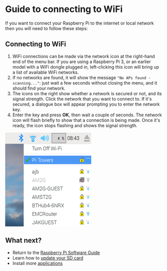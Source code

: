 # Guide to connecting to WiFi

If you want to connect your Raspberry Pi to the internet or local network then you will need to follow these steps:

## Connecting to WiFi

1. WiFi connections can be made via the network icon at the right-hand end of the menu bar. If you are using a Raspberry Pi 3, or an earlier model with a WiFi dongle plugged in, left-clicking this icon will bring up a list of available WiFi networks.
1. If no networks are found, it will show the message `"No APs found - scanning..."`: just wait a few seconds without closing the menu, and it should find your network.
1. The icons on the right show whether a network is secured or not, and its signal strength. Click the network that you want to connect to. If it's secured, a dialogue box will appear prompting you to enter the network key.
1. Enter the key and press **OK**, then wait a couple of seconds. The network icon will flash briefly to show that a connection is being made. Once it's ready, the icon stops flashing and shows the signal strength.

  ![](images/wifi2.png)

## What next?

- Return to the [Raspberry Pi Software Guide](quickstart.md)
- Learn how to [update your SD card](update-sd-card.md)
- Install more [applications](install-apps.md)
